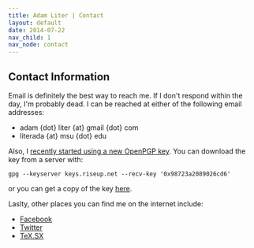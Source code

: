 ```yaml
---
title: Adam Liter | Contact
layout: default
date: 2014-07-22
nav_child: 1
nav_node: contact
---
```


## Contact Information
					
Email is definitely the best way to reach me. If I don't respond within the day, I'm probably dead. I can be reached at either of the following email addresses:

- adam {dot} liter {at} gmail {dot} com
- literada {at} msu {dot} edu

Also, I [recently started using a new OpenPGP key][PGPTransition]. You can download the key from a server with:

    gpg --keyserver keys.riseup.net --recv-key '0x98723a2089026cd6'

or you can get a copy of the key [here][NewKey].

Laslty, other places you can find me on the internet include:

- [Facebook][facebook]
- [Twitter][twitter]
- [TeX.SX][tex-sx]

[facebook]: https://www.facebook.com/adam.liter.7
[twitter]: https://twitter.com/adam_liter
[tex-sx]: http://tex.stackexchange.com/users/32888/adam-liter
[NewKey]: https://bit.ly/adamliterpgp
[PGPTransition]: http://adamliter.org/activism/security/2014/07/22/pgp-transition-statement/
